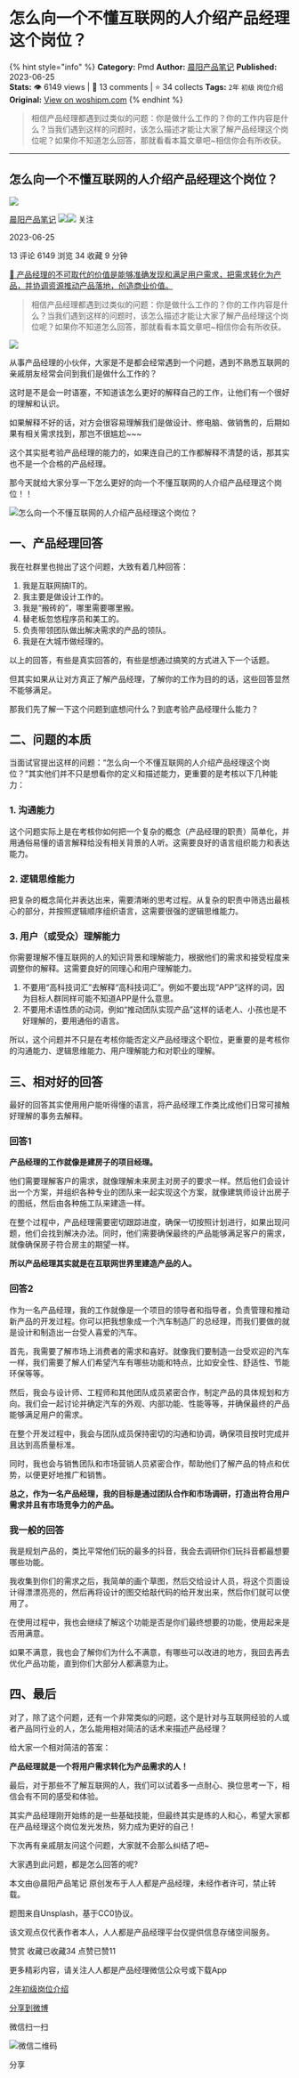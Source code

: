 # 怎么向一个不懂互联网的人介绍产品经理这个岗位？
{% hint style="info" %}
**Category:** Pmd
**Author:** [晨阳产品笔记](https://www.woshipm.com/u/233013)
**Published:** 2023-06-25  
**Stats:** 👁️ 6149 views | 💬 13 comments | ⭐ 34 collects
**Tags:** `2年` `初级` `岗位介绍`
**Original:** [View on woshipm.com](https://www.woshipm.com/pmd/5854078.html)
{% endhint %}
> 相信产品经理都遇到过类似的问题：你是做什么工作的？你的工作内容是什么？当我们遇到这样的问题时，该怎么描述才能让大家了解产品经理这个岗位呢？如果你不知道怎么回答，那就看看本篇文章吧~相信你会有所收获。

---

## 怎么向一个不懂互联网的人介绍产品经理这个岗位？

[![](https://image.woshipm.com/wp-files/2022/05/3sgVildBOIU8jeBCZjk8.jpg!/both/72x72)](https://www.woshipm.com/u/233013)

[晨阳产品笔记](https://www.woshipm.com/u/233013) ![](https://static.woshipm.com/tag/1121_1@2x.png)![](https://static.woshipm.com/tag/2305_1@2x.png) 关注

2023-06-25

13 评论 6149 浏览 34 收藏 9 分钟

[🔗 产品经理的不可取代的价值是能够准确发现和满足用户需求，把需求转化为产品，并协调资源推动产品落地，创造商业价值。](https://ke.qidianla.com/courses/90pm)

> 相信产品经理都遇到过类似的问题：你是做什么工作的？你的工作内容是什么？当我们遇到这样的问题时，该怎么描述才能让大家了解产品经理这个岗位呢？如果你不知道怎么回答，那就看看本篇文章吧~相信你会有所收获。

![](https://image.woshipm.com/2023/04/14/62f6f69e-daa1-11ed-af94-00163e0b5ff3.png)

从事产品经理的小伙伴，大家是不是都会经常遇到一个问题，遇到不熟悉互联网的亲戚朋友经常会问到我们是做什么工作的？

这时是不是会一时语塞，不知道该怎么更好的解释自己的工作，让他们有一个很好的理解和认识。

如果解释不好的话，对方会很容易理解我们是做设计、修电脑、做销售的，后期如果有相关需求找到，那岂不很尴尬~~~

这个其实挺考验产品经理的能力的，如果连自己的工作都解释不清楚的话，那其实也不是一个合格的产品经理。

那今天就给大家分享一下怎么更好的向一个不懂互联网的人介绍产品经理这个岗位！！

![怎么向一个不懂互联网的人介绍产品经理这个岗位？](https://image.woshipm.com/wp-files/2023/06/NINC2WXq18U4NbMQGXCO.png)

## 一、产品经理回答

我在社群里也抛出了这个问题，大致有着几种回答：

1.  我是互联网搞IT的。
2.  我主要是做设计工作的。
3.  我是“搬砖的”，哪里需要哪里搬。
4.  替老板忽悠程序员和美工的。
5.  负责带领团队做出解决需求的产品的领队。
6.  我是在大城市做经理的。

以上的回答，有些是真实回答的，有些是想通过搞笑的方式进入下一个话题。

但其实如果从让对方真正了解产品经理，了解你的工作为目的的话，这些回答显然不能够满足。

那我们先了解一下这个问题到底想问什么？到底考验产品经理什么能力？

## 二、问题的本质

当面试官提出这样的问题：“怎么向一个不懂互联网的人介绍产品经理这个岗位？”其实他们并不只是想看你的定义和描述能力，更重要的是考核以下几种能力：

### 1\. 沟通能力

这个问题实际上是在考核你如何把一个复杂的概念（产品经理的职责）简单化，并用通俗易懂的语言解释给没有相关背景的人听。这需要良好的语言组织能力和表达能力。

### 2\. 逻辑思维能力

把复杂的概念简化并表达出来，需要清晰的思考过程。从复杂的职责中筛选出最核心的部分，并按照逻辑顺序组织语言，这需要很强的逻辑思维能力。

### 3\. 用户（或受众）理解能力

你需要理解不懂互联网的人的知识背景和理解能力，根据他们的需求和接受程度来调整你的解释。这需要良好的同理心和用户理解能力。

1.  不要用“高科技词汇”去解释“高科技词汇”。例如不要出现“APP”这样的词，因为目标人群同样可能不知道APP是什么意思。
2.  不要用术语性质的动词，例如“推动团队实现产品”这样的话老人、小孩也是不好理解的，要用通俗的语言。

所以，这个问题并不只是在考核你能否定义产品经理这个职位，更重要的是考核你的沟通能力、逻辑思维能力、用户理解能力和对职业的理解。

## 三、相对好的回答

最好的回答其实使用用户能听得懂的语言，将产品经理工作类比成他们日常可接触好理解的事务去解释。

### 回答1

**产品经理的工作就像是建房子的项目经理。**

他们需要理解客户的需求，就像理解未来房主对房子的要求一样。然后他们会设计出一个方案，并组织各种专业的团队来一起实现这个方案，就像建筑师设计出房子的图纸，然后由各种施工队来建造一样。

在整个过程中，产品经理需要密切跟踪进度，确保一切按照计划进行，如果出现问题，他们会找到解决办法。同时，他们需要确保最终的产品能够满足客户的需求，就像确保房子符合房主的期望一样。

**所以产品经理其实就是在互联网世界里建造产品的人。**

### 回答2

作为一名产品经理，我的工作就像是一个项目的领导者和指导者，负责管理和推动新产品的开发过程。你可以把我想象成一个汽车制造厂的总经理，而我们要做的就是设计和制造出一台受人喜爱的汽车。

首先，我需要了解市场上消费者的需求和喜好。就像我们要制造一台受欢迎的汽车一样，我们需要了解人们希望汽车有哪些功能和特点，比如安全性、舒适性、节能环保等等。

然后，我会与设计师、工程师和其他团队成员紧密合作，制定产品的具体规划和方向。我们会一起讨论并确定汽车的外观、内部功能、性能等等，并确保最终的产品能够满足用户的需求。

在整个开发过程中，我会与团队成员保持密切的沟通和协调，确保项目按时完成并且达到高质量标准。

同时，我也会与销售团队和市场营销人员紧密合作，帮助他们了解产品的特点和优势，以便更好地推广和销售。

**总之，作为一名产品经理，我的目标是通过团队合作和市场调研，打造出符合用户需求并且有市场竞争力的产品。**

### 我一般的回答

我是规划产品的，类比平常他们玩的最多的抖音，我会去调研你们玩抖音都最想要哪些功能。

我收集到你们的需求之后，我简单的画个草图，然后交给设计人员，将这个页面设计得漂漂亮亮的，然后再将设计的图交给敲代码的给开发出来，然后你们就可以使用了。

在使用过程中，我也会继续了解这个功能是否是你们最终想要的功能，使用起来是否用满意。

如果不满意，我也会了解你们为什么不满意，有哪些可以改进的地方，我回去再去优化产品功能，直到你们大部分人都满意为止。

## 四、最后

对了，除了这个问题，还有一个非常类似的问题，这个是针对与互联网经验的人或者产品同行业的人，怎么能用相对简洁的话术来描述产品经理？

给大家一个相对简洁的答案：

**产品经理就是一个将用户需求转化为产品需求的人！**

最后，对于那些不了解互联网的人，我们可以试着多一点耐心、换位思考一下，相信会有不同的感受和体验。

其实产品经理刚开始练的是一些基础技能，但最终其实是练的人和心，希望大家都在产品经理这个岗位发光发热，努力成为更好的自己！

下次再有亲戚朋友问这个问题，大家就不会那么纠结了吧~

大家遇到此问题，都是怎么回答的呢?

本文由@晨阳产品笔记 原创发布于人人都是产品经理，未经作者许可，禁止转载。

题图来自Unsplash，基于CC0协议。

该文观点仅代表作者本人，人人都是产品经理平台仅提供信息存储空间服务。

赞赏 收藏已收藏34 点赞已赞11

更多精彩内容，请关注人人都是产品经理微信公众号或下载App

[2年](https://www.woshipm.com/tag/2%e5%b9%b4)[初级](https://www.woshipm.com/tag/%e5%88%9d%e7%ba%a7)[岗位介绍](https://www.woshipm.com/tag/%e5%b2%97%e4%bd%8d%e4%bb%8b%e7%bb%8d)

[分享到微博](https://service.weibo.com/share/share.php?appkey=2775287854&title=怎么向一个不懂互联网的人介绍产品经理这个岗位？&url=https://www.woshipm.com/pmd/5854078.html&pic=https://image.woshipm.com/2023/04/14/62f6f69e-daa1-11ed-af94-00163e0b5ff3.png)

微信扫一扫

![微信二维码](https://api.pwmqr.com/qrcode/create/?url=https://www.woshipm.com/pmd/5854078.html)

分享
